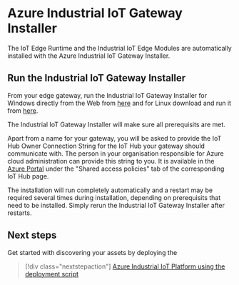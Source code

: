 
# Azure Industrial IoT Gateway Installer

The IoT Edge Runtime and the Industrial IoT Edge Modules are automatically installed with the Azure Industrial IoT Gateway Installer.

## Run the Industrial IoT Gateway Installer

From your edge gateway, run the Industrial IoT Gateway Installer for Windows directly from the Web from [here](https://github.com/Azure/Industrial-IoT-Gateway-Installer/raw/master/Releases/Windows/setup.exe) and for Linux download and run it from [here](https://github.com/Azure/Industrial-IoT-Gateway-Installer/raw/master/Releases/Linux.zip).

The Industrial IoT Gateway Installer will make sure all prerequisits are met.

Apart from a name for your gateway, you will be asked to provide the IoT Hub Owner Connection String for the IoT Hub your gateway should communicate with. The person in your organisation responsible for Azure cloud administration can provide this string to you. It is available in the [Azure Portal](http://portal.azure.com) under the "Shared access policies" tab of the corresponding IoT Hub page.

The installation will run completely automatically and a restart may be required several times during installation, depending on prerequisits that need to be installed. Simply rerun the Industrial IoT Gateway Installer after restarts.

## Next steps

Get started with discovering your assets by deploying the
> [!div class="nextstepaction"]
> [Azure Industrial IoT Platform using the deployment script](../deploy/howto-deploy-all-in-one.md)